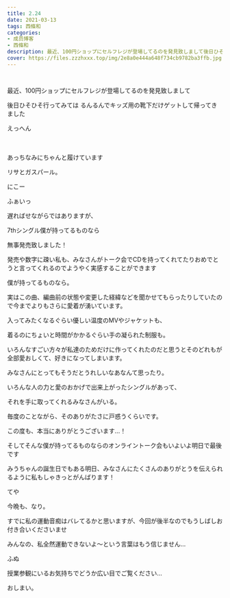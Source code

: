 ```yaml
---
title: 2.24
date: 2021-03-13
tags: 西條和
categories: 
- 成员博客
- 西條和
description: 最近、100円ショップにセルフレジが登場してるのを発見致しまして後日ひそひそ行ってみてはるんるんでキッズ用の靴下だけ...
cover: https://files.zzzhxxx.top/img/2e8a0e444a648f734cb9782ba3ffb.jpg 
---
```


        ﻿



















最近、100円ショップにセルフレジが登場してるのを発見致しまして



















後日ひそひそ行ってみては
るんるんでキッズ用の靴下だけゲットして帰ってきました















えっへん






　
















あっちなみにちゃんと履けています








リサとガスパール。













にこー





















ふぁいっ















遅ればせながらではありますが、

7thシングル僕が持ってるものなら



無事発売致しました！













発売や数字に疎い私も、みなさんがトーク会でCDを持ってくれてたりおめでとうと言ってくれるのでようやく実感することができます






















僕が持ってるものなら。





実はこの曲、編曲前の状態や変更した経緯などを聞かせてもらったりしていたので今までよりもさらに愛着が湧いています。


















入ってみたくなるぐらい優しい温度のMVやジャケットも、

着るのにちょいと時間がかかるぐらい手の凝られた制服も。















いろんなすごい方々が私達のためだけに作ってくれたのだと思うとそのどれもが全部愛おしくて、好きになってしまいます。
















みなさんにとってもそうだとうれしいなあなんて思ったり。


























いろんな人の力と愛のおかげで出来上がったシングルがあって、











それを手に取ってくれるみなさんがいる。























毎度のことながら、そのありがたさに戸惑うくらいです。















この度も、本当にありがとうございます…！



















そしてそんな僕が持ってるものならのオンライントーク会もいよいよ明日で最後です













みうちゃんの誕生日でもある明日、みなさんにたくさんのありがとうを伝えられるように私もしゃきっとがんばります！



























てや









今晩も、なり。














すでに私の運動音痴はバレてるかと思いますが、今回が後半なのでもうしばしお付き合いくださいませ




















みんなの、私全然運動できないよ〜という言葉はもう信じません…










ふぬ














授業参観にいるお気持ちでどうか広い目でご覧ください…










































おしまい。


